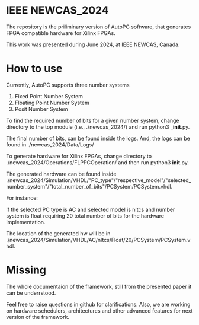 # IEEE NEWCAS_2024
The repository is the priliminary version of AutoPC software, that generates FPGA compatible hardware for Xilinx FPGAs.

This work was presented during June 2024, at IEEE NEWCAS, Canada.

# How to use
Currently, AutoPC supports three number systems
1. Fixed Point Number System
2. Floating Point Number System
3. Posit Number System
   
To find the required number of bits for a given number system, change directory to the top module (i.e., ./newcas_2024/) and run python3 ___init__.py.

The final number of bits, can be found inside the logs. And, the logs can be found in ./newcas_2024/Data/Logs/



To generate hardware for Xilinx FPGAs, change directory to ./newcas_2024/Operations/FLPPCOperation/ and then run python3 __init__.py.

The generated hardware can be found inside ./newcas_2024/Simulation/VHDL/"PC_type"/"respective_model"/"selected_number_system"/"total_number_of_bits"/PCSystem/PCSystem.vhdl.

For instance:

if the selected PC type is AC and selected model is nltcs and number system is float requiring 20 total number of bits for the hardware implementation.

The location of the generated hw will be in ./newcas_2024/Simulation/VHDL/AC/nltcs/Float/20/PCSystem/PCSystem.vhdl.


# Missing

The whole documentaion of the framework, still from the presented paper it can be underrstood.

Feel free to raise questions in github for clarifications. Also, we are working on hardware schedulers, architectures and other advanced features for next version of the framework.
